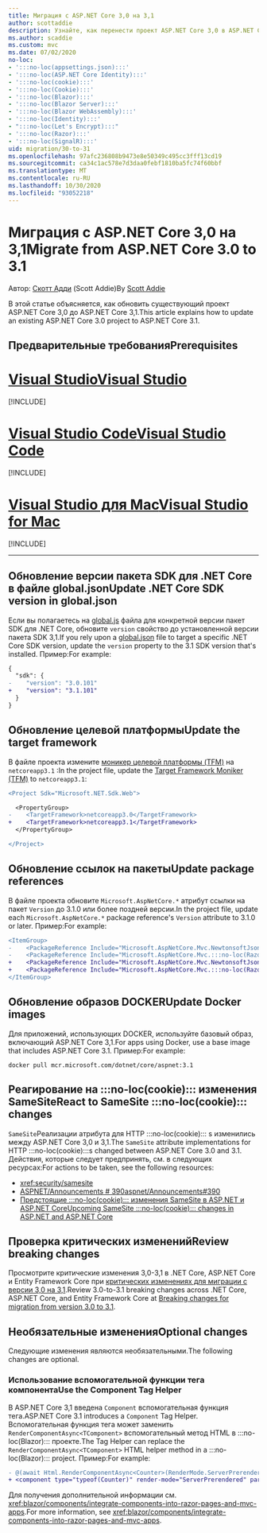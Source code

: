 ```yaml
---
title: Миграция с ASP.NET Core 3,0 на 3,1
author: scottaddie
description: Узнайте, как перенести проект ASP.NET Core 3,0 в ASP.NET Core 3,1.
ms.author: scaddie
ms.custom: mvc
ms.date: 07/02/2020
no-loc:
- ':::no-loc(appsettings.json):::'
- ':::no-loc(ASP.NET Core Identity):::'
- ':::no-loc(cookie):::'
- ':::no-loc(Cookie):::'
- ':::no-loc(Blazor):::'
- ':::no-loc(Blazor Server):::'
- ':::no-loc(Blazor WebAssembly):::'
- ':::no-loc(Identity):::'
- ":::no-loc(Let's Encrypt):::"
- ':::no-loc(Razor):::'
- ':::no-loc(SignalR):::'
uid: migration/30-to-31
ms.openlocfilehash: 97afc236808b9473e8e50349c495cc3fff13cd19
ms.sourcegitcommit: ca34c1ac578e7d3daa0febf1810ba5fc74f60bbf
ms.translationtype: MT
ms.contentlocale: ru-RU
ms.lasthandoff: 10/30/2020
ms.locfileid: "93052218"
---
```

# <a name="migrate-from-aspnet-core-30-to-31"></a><span data-ttu-id="c3848-103">Миграция с ASP.NET Core 3,0 на 3,1</span><span class="sxs-lookup"><span data-stu-id="c3848-103">Migrate from ASP.NET Core 3.0 to 3.1</span></span>

<span data-ttu-id="c3848-104">Автор: [Скотт Адди](https://github.com/scottaddie) (Scott Addie)</span><span class="sxs-lookup"><span data-stu-id="c3848-104">By [Scott Addie](https://github.com/scottaddie)</span></span>

<span data-ttu-id="c3848-105">В этой статье объясняется, как обновить существующий проект ASP.NET Core 3,0 до ASP.NET Core 3,1.</span><span class="sxs-lookup"><span data-stu-id="c3848-105">This article explains how to update an existing ASP.NET Core 3.0 project to ASP.NET Core 3.1.</span></span>

## <a name="prerequisites"></a><span data-ttu-id="c3848-106">Предварительные требования</span><span class="sxs-lookup"><span data-stu-id="c3848-106">Prerequisites</span></span>

# <a name="visual-studio"></a>[<span data-ttu-id="c3848-107">Visual Studio</span><span class="sxs-lookup"><span data-stu-id="c3848-107">Visual Studio</span></span>](#tab/visual-studio)

[!INCLUDE[](~/includes/net-core-prereqs-vs-3.1.md)]

# <a name="visual-studio-code"></a>[<span data-ttu-id="c3848-108">Visual Studio Code</span><span class="sxs-lookup"><span data-stu-id="c3848-108">Visual Studio Code</span></span>](#tab/visual-studio-code)

[!INCLUDE[](~/includes/net-core-prereqs-vsc-3.1.md)]

# <a name="visual-studio-for-mac"></a>[<span data-ttu-id="c3848-109">Visual Studio для Mac</span><span class="sxs-lookup"><span data-stu-id="c3848-109">Visual Studio for Mac</span></span>](#tab/visual-studio-mac)

[!INCLUDE[](~/includes/net-core-prereqs-mac-3.1.md)]

---

## <a name="update-net-core-sdk-version-in-globaljson"></a><span data-ttu-id="c3848-110">Обновление версии пакета SDK для .NET Core в файле global.json</span><span class="sxs-lookup"><span data-stu-id="c3848-110">Update .NET Core SDK version in global.json</span></span>

<span data-ttu-id="c3848-111">Если вы полагаетесь на [global.js](/dotnet/core/tools/global-json) файла для конкретной версии пакет SDK для .NET Core, обновите `version` свойство до установленной версии пакета SDK 3,1.</span><span class="sxs-lookup"><span data-stu-id="c3848-111">If you rely upon a [global.json](/dotnet/core/tools/global-json) file to target a specific .NET Core SDK version, update the `version` property to the 3.1 SDK version that's installed.</span></span> <span data-ttu-id="c3848-112">Пример:</span><span class="sxs-lookup"><span data-stu-id="c3848-112">For example:</span></span>

```diff
{
  "sdk": {
-    "version": "3.0.101"
+    "version": "3.1.101"
  }
}
```

## <a name="update-the-target-framework"></a><span data-ttu-id="c3848-113">Обновление целевой платформы</span><span class="sxs-lookup"><span data-stu-id="c3848-113">Update the target framework</span></span>

<span data-ttu-id="c3848-114">В файле проекта измените [моникер целевой платформы (TFM)](/dotnet/standard/frameworks) на `netcoreapp3.1` :</span><span class="sxs-lookup"><span data-stu-id="c3848-114">In the project file, update the [Target Framework Moniker (TFM)](/dotnet/standard/frameworks) to `netcoreapp3.1`:</span></span>

```diff
<Project Sdk="Microsoft.NET.Sdk.Web">

  <PropertyGroup>
-    <TargetFramework>netcoreapp3.0</TargetFramework>
+    <TargetFramework>netcoreapp3.1</TargetFramework>
  </PropertyGroup>

</Project>
```

## <a name="update-package-references"></a><span data-ttu-id="c3848-115">Обновление ссылок на пакеты</span><span class="sxs-lookup"><span data-stu-id="c3848-115">Update package references</span></span>

<span data-ttu-id="c3848-116">В файле проекта обновите `Microsoft.AspNetCore.*` атрибут ссылки на пакет `Version` до 3.1.0 или более поздней версии.</span><span class="sxs-lookup"><span data-stu-id="c3848-116">In the project file, update each `Microsoft.AspNetCore.*` package reference's `Version` attribute to 3.1.0 or later.</span></span> <span data-ttu-id="c3848-117">Пример:</span><span class="sxs-lookup"><span data-stu-id="c3848-117">For example:</span></span>

```diff
<ItemGroup>
-    <PackageReference Include="Microsoft.AspNetCore.Mvc.NewtonsoftJson" Version="3.0.0" />
-    <PackageReference Include="Microsoft.AspNetCore.Mvc.:::no-loc(Razor):::.RuntimeCompilation" Version="3.0.0" Condition="'$(Configuration)' == 'Debug'" />
+    <PackageReference Include="Microsoft.AspNetCore.Mvc.NewtonsoftJson" Version="3.1.1" />
+    <PackageReference Include="Microsoft.AspNetCore.Mvc.:::no-loc(Razor):::.RuntimeCompilation" Version="3.1.1" Condition="'$(Configuration)' == 'Debug'" />
</ItemGroup>
```

## <a name="update-docker-images"></a><span data-ttu-id="c3848-118">Обновление образов DOCKER</span><span class="sxs-lookup"><span data-stu-id="c3848-118">Update Docker images</span></span>

<span data-ttu-id="c3848-119">Для приложений, использующих DOCKER, используйте базовый образ, включающий ASP.NET Core 3,1.</span><span class="sxs-lookup"><span data-stu-id="c3848-119">For apps using Docker, use a base image that includes ASP.NET Core 3.1.</span></span> <span data-ttu-id="c3848-120">Пример:</span><span class="sxs-lookup"><span data-stu-id="c3848-120">For example:</span></span>

```console
docker pull mcr.microsoft.com/dotnet/core/aspnet:3.1
```

## <a name="react-to-samesite-no-loccookie-changes"></a><span data-ttu-id="c3848-121">Реагирование на :::no-loc(cookie)::: изменения SameSite</span><span class="sxs-lookup"><span data-stu-id="c3848-121">React to SameSite :::no-loc(cookie)::: changes</span></span>

<span data-ttu-id="c3848-122">`SameSite`Реализации атрибута для HTTP :::no-loc(cookie)::: s изменились между ASP.NET Core 3,0 и 3,1.</span><span class="sxs-lookup"><span data-stu-id="c3848-122">The `SameSite` attribute implementations for HTTP :::no-loc(cookie):::s changed between ASP.NET Core 3.0 and 3.1.</span></span> <span data-ttu-id="c3848-123">Действия, которые следует предпринять, см. в следующих ресурсах:</span><span class="sxs-lookup"><span data-stu-id="c3848-123">For actions to be taken, see the following resources:</span></span>

* <xref:security/samesite>
* [<span data-ttu-id="c3848-124">ASPNET/Announcements # 390</span><span class="sxs-lookup"><span data-stu-id="c3848-124">aspnet/Announcements#390</span></span>](https://github.com/aspnet/Announcements/issues/390)
* <span data-ttu-id="c3848-125">[Предстоящие :::no-loc(cookie)::: изменения SameSite в ASP.NET и ASP.NET Core](https://devblogs.microsoft.com/aspnet/upcoming-samesite-:::no-loc(cookie):::-changes-in-asp-net-and-asp-net-core/)</span><span class="sxs-lookup"><span data-stu-id="c3848-125">[Upcoming SameSite :::no-loc(cookie)::: changes in ASP.NET and ASP.NET Core](https://devblogs.microsoft.com/aspnet/upcoming-samesite-:::no-loc(cookie):::-changes-in-asp-net-and-asp-net-core/)</span></span>

## <a name="review-breaking-changes"></a><span data-ttu-id="c3848-126">Проверка критических изменений</span><span class="sxs-lookup"><span data-stu-id="c3848-126">Review breaking changes</span></span>

<span data-ttu-id="c3848-127">Просмотрите критические изменения 3,0-3,1 в .NET Core, ASP.NET Core и Entity Framework Core при [критических изменениях для миграции с версии 3,0 на 3,1](/dotnet/core/compatibility/3.0-3.1).</span><span class="sxs-lookup"><span data-stu-id="c3848-127">Review 3.0-to-3.1 breaking changes across .NET Core, ASP.NET Core, and Entity Framework Core at [Breaking changes for migration from version 3.0 to 3.1](/dotnet/core/compatibility/3.0-3.1).</span></span>

## <a name="optional-changes"></a><span data-ttu-id="c3848-128">Необязательные изменения</span><span class="sxs-lookup"><span data-stu-id="c3848-128">Optional changes</span></span>

<span data-ttu-id="c3848-129">Следующие изменения являются необязательными.</span><span class="sxs-lookup"><span data-stu-id="c3848-129">The following changes are optional.</span></span>

### <a name="use-the-component-tag-helper"></a><span data-ttu-id="c3848-130">Использование вспомогательной функции тега компонента</span><span class="sxs-lookup"><span data-stu-id="c3848-130">Use the Component Tag Helper</span></span>

<span data-ttu-id="c3848-131">В ASP.NET Core 3,1 введена `Component` вспомогательная функция тега.</span><span class="sxs-lookup"><span data-stu-id="c3848-131">ASP.NET Core 3.1 introduces a `Component` Tag Helper.</span></span> <span data-ttu-id="c3848-132">Вспомогательная функция тега может заменить `RenderComponentAsync<TComponent>` вспомогательный метод HTML в :::no-loc(Blazor)::: проекте.</span><span class="sxs-lookup"><span data-stu-id="c3848-132">The Tag Helper can replace the `RenderComponentAsync<TComponent>` HTML helper method in a :::no-loc(Blazor)::: project.</span></span> <span data-ttu-id="c3848-133">Пример:</span><span class="sxs-lookup"><span data-stu-id="c3848-133">For example:</span></span>

```diff
- @(await Html.RenderComponentAsync<Counter>(RenderMode.ServerPrerendered, new { IncrementAmount = 10 }))
+ <component type="typeof(Counter)" render-mode="ServerPrerendered" param-IncrementAmount="10" />
```

<span data-ttu-id="c3848-134">Для получения дополнительной информации см. <xref:blazor/components/integrate-components-into-razor-pages-and-mvc-apps>.</span><span class="sxs-lookup"><span data-stu-id="c3848-134">For more information, see <xref:blazor/components/integrate-components-into-razor-pages-and-mvc-apps>.</span></span>
